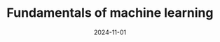---
title: "Fundamentals of machine learning"
collection: teaching
type: "Lecturer"
permalink: /teaching/2024_fund
venue: "University of Twente"
date: 2024-11-01
item: 9
location: "Enschede, The Netherlands"
---